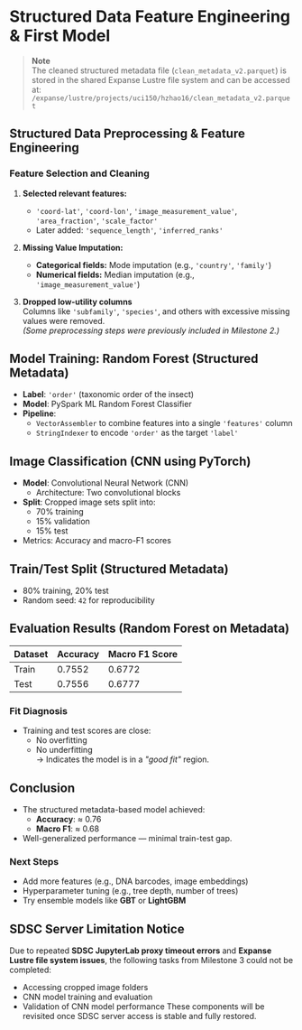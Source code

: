 # Structured Data Feature Engineering & First Model

> **Note**  
> The cleaned structured metadata file (`clean_metadata_v2.parquet`) is stored in the shared Expanse Lustre file system and can be accessed at:  
> `/expanse/lustre/projects/uci150/hzhao16/clean_metadata_v2.parquet`



##  Structured Data Preprocessing & Feature Engineering

###  Feature Selection and Cleaning

1. **Selected relevant features:**
   - `'coord-lat'`, `'coord-lon'`, `'image_measurement_value'`, `'area_fraction'`, `'scale_factor'`
   - Later added: `'sequence_length'`, `'inferred_ranks'`

2. **Missing Value Imputation:**
   - **Categorical fields:** Mode imputation (e.g., `'country'`, `'family'`)
   - **Numerical fields:** Median imputation (e.g., `'image_measurement_value'`)

3. **Dropped low-utility columns**  
   Columns like `'subfamily'`, `'species'`, and others with excessive missing values were removed.  
   *(Some preprocessing steps were previously included in Milestone 2.)*



##  Model Training: Random Forest (Structured Metadata)

- **Label**: `'order'` (taxonomic order of the insect)
- **Model**: PySpark ML Random Forest Classifier
- **Pipeline**:
  - `VectorAssembler` to combine features into a single `'features'` column
  - `StringIndexer` to encode `'order'` as the target `'label'`



##  Image Classification (CNN using PyTorch)

- **Model**: Convolutional Neural Network (CNN)
  - Architecture: Two convolutional blocks
- **Split**: Cropped image sets split into:
  - 70% training
  - 15% validation
  - 15% test
- Metrics: Accuracy and macro-F1 scores



##  Train/Test Split (Structured Metadata)

- 80% training, 20% test
- Random seed: `42` for reproducibility



##  Evaluation Results (Random Forest on Metadata)

| Dataset | Accuracy | Macro F1 Score |
| ------- | -------- | -------------- |
| Train   | 0.7552   | 0.6772         |
| Test    | 0.7556   | 0.6777         |

### Fit Diagnosis

- Training and test scores are close:
  -  No overfitting
  -  No underfitting  
→ Indicates the model is in a *"good fit"* region.



##  Conclusion

- The structured metadata-based model achieved:
  - **Accuracy**: ≈ 0.76
  - **Macro F1**: ≈ 0.68
- Well-generalized performance — minimal train-test gap.

###  Next Steps

- Add more features (e.g., DNA barcodes, image embeddings)
- Hyperparameter tuning (e.g., tree depth, number of trees)
- Try ensemble models like **GBT** or **LightGBM**



## SDSC Server Limitation Notice

Due to repeated **SDSC JupyterLab proxy timeout errors** and **Expanse Lustre file system issues**, the following tasks from Milestone 3 could not be completed:

- Accessing cropped image folders
- CNN model training and evaluation
- Validation of CNN model performance
 These components will be revisited once SDSC server access is stable and fully restored.
